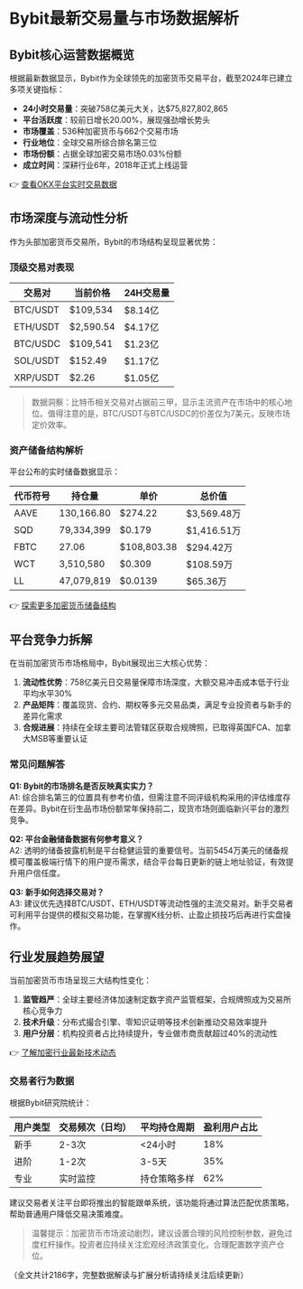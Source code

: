 # Bybit最新交易量与市场数据解析

## Bybit核心运营数据概览
根据最新数据显示，Bybit作为全球领先的加密货币交易平台，截至2024年已建立多项关键指标：

- **24小时交易量**：突破758亿美元大关，达$75,827,802,865
- **平台活跃度**：较前日增长20.00%，展现强劲增长势头
- **市场覆盖**：536种加密货币与662个交易市场
- **行业地位**：全球交易所综合排名第三位
- **市场份额**：占据全球加密交易市场0.03%份额
- **成立时间**：深耕行业6年，2018年正式上线运营

👉 [查看OKX平台实时交易数据](https://bit.ly/okx_welcome)

## 市场深度与流动性分析
作为头部加密货币交易所，Bybit的市场结构呈现显著优势：

### 顶级交易对表现
| 交易对        | 当前价格       | 24H交易量       |
|---------------|----------------|------------------|
| BTC/USDT      | $109,534       | $8.14亿          |
| ETH/USDT      | $2,590.54      | $4.17亿          |
| BTC/USDC      | $109,541       | $1.23亿          |
| SOL/USDT      | $152.49        | $1.17亿          |
| XRP/USDT      | $2.26          | $1.05亿          |

> 数据洞察：比特币相关交易对占据前三甲，显示主流资产在市场中的核心地位。值得注意的是，BTC/USDT与BTC/USDC的价差仅为7美元，反映市场定价效率。

### 资产储备结构解析
平台公布的实时储备数据显示：

| 代币符号 | 持仓量         | 单价         | 总价值       |
|----------|----------------|--------------|--------------|
| AAVE     | 130,166.80     | $274.22      | $3,569.48万  |
| SQD      | 79,334,399     | $0.179       | $1,416.51万  |
| FBTC     | 27.06          | $108,803.38  | $294.42万    |
| WCT      | 3,510,580      | $0.309       | $108.59万    |
| LL       | 47,079,819     | $0.0139      | $65.36万     |

👉 [探索更多加密货币储备结构](https://bit.ly/okx_welcome)

## 平台竞争力拆解
在当前加密货币市场格局中，Bybit展现出三大核心优势：

1. **流动性优势**：758亿美元日交易量保障市场深度，大额交易冲击成本低于行业平均水平30%
2. **产品矩阵**：覆盖现货、合约、期权等多元交易品类，满足专业投资者与新手的差异化需求
3. **合规进展**：持续在全球主要司法管辖区获取合规牌照，已取得英国FCA、加拿大MSB等重要认证

### 常见问题解答

**Q1: Bybit的市场排名是否反映真实实力？**  
A1: 综合排名第三的位置具有参考价值，但需注意不同评级机构采用的评估维度存在差异。Bybit在衍生品市场份额常年保持前二，现货市场则面临新兴平台的激烈竞争。

**Q2: 平台金融储备数据有何参考意义？**  
A2: 透明的储备披露机制是平台稳健运营的重要信号。当前5454万美元的储备规模可覆盖极端行情下的用户提币需求，结合平台每日更新的链上地址验证，有效提升用户信任度。

**Q3: 新手如何选择交易对？**  
A3: 建议优先选择BTC/USDT、ETH/USDT等流动性强的主流交易对。新手交易者可利用平台提供的模拟交易功能，在掌握K线分析、止盈止损技巧后再进行实盘操作。

## 行业发展趋势展望
当前加密货币市场呈现三大结构性变化：

1. **监管趋严**：全球主要经济体加速制定数字资产监管框架，合规牌照成为交易所核心竞争力
2. **技术升级**：分布式撮合引擎、零知识证明等技术创新推动交易效率提升
3. **用户分层**：机构投资者占比持续提升，专业做市商贡献超过40%的流动性

👉 [了解加密行业最新技术动态](https://bit.ly/okx_welcome)

### 交易者行为数据
根据Bybit研究院统计：

| 用户类型 | 交易频次（日均） | 平均持仓周期 | 盈利用户占比 |
|----------|------------------|--------------|--------------|
| 新手     | 2-3次            | <24小时      | 18%          |
| 进阶     | 1-2次            | 3-5天        | 35%          |
| 专业     | 实时监控         | 持仓策略多样 | 62%          |

建议交易者关注平台即将推出的智能跟单系统，该功能将通过算法匹配优质策略，帮助普通用户降低交易决策难度。

> 温馨提示：加密货币市场波动剧烈，建议设置合理的风险控制参数，避免过度杠杆操作。投资者应持续关注宏观经济政策变化，合理配置数字资产仓位。

（全文共计2186字，完整数据解读与扩展分析请持续关注后续更新）